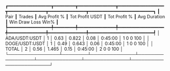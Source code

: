 ┏━━━━━━━━━━━━━━━━┳━━━━━━━━┳━━━━━━━━━━━━━━┳━━━━━━━━━━━━━━━━━┳━━━━━━━━━━━━━━┳━━━━━━━━━━━━━━┳━━━━━━━━━━━━━━━━━━━━━━━━┓
┃           Pair ┃ Trades ┃ Avg Profit % ┃ Tot Profit USDT ┃ Tot Profit % ┃ Avg Duration ┃  Win  Draw  Loss  Win% ┃
┡━━━━━━━━━━━━━━━━╇━━━━━━━━╇━━━━━━━━━━━━━━╇━━━━━━━━━━━━━━━━━╇━━━━━━━━━━━━━━╇━━━━━━━━━━━━━━╇━━━━━━━━━━━━━━━━━━━━━━━━┩
│  ADA/USDT:USDT │      1 │         0.63 │           0.822 │         0.08 │      0:45:00 │    1     0     0   100 │
│ DOGE/USDT:USDT │      1 │         0.49 │           0.643 │         0.06 │      0:45:00 │    1     0     0   100 │
│          TOTAL │      2 │         0.56 │           1.465 │         0.15 │      0:45:00 │    2     0     0   100 │
└────────────────┴────────┴──────────────┴─────────────────┴──────────────┴──────────────┴────────────────────────┘
